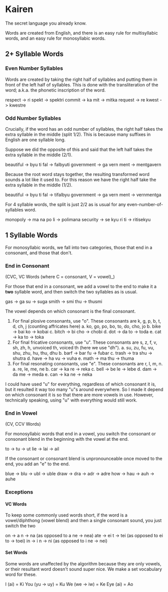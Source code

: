 # Kairen
The secret language you already know. 

Words are created from English, and there is an easy rule for multisyllabic words, and an easy rule for monosyllabic words.

## 2+ Syllable Words

### Even Number Syllables

Words are created by taking the right half of syllables and putting them in front of the left half of syllables. This is done with the transliteration of the word; a.k.a. the phonetic inscription of the word.

respect -> ri spekt -> spektri
commit -> ka mit -> mitka
request -> re kwest -> kwestre

### Odd Number Syllables

Crucially, if the word has an odd number of syllables, the right half takes the extra syllable in the middle (split 1/2). This is because many suffixes in English are one syllable long.

Suppose we did the opposite of this and said that the left half takes the extra syllable in the middle (2/1). 

beautiful -> byu ti fal -> falbyuti
government -> ga vern ment -> mentgavern

Because the root word stays together, the resulting transformed word sounds a lot like it used to. For this reason we have the right half take the extra syllable in the middle (1/2).

beautiful -> byu ti fal -> tifalbyu
government -> ga vern ment -> vernmentga

For 4 syllable words, the split is just 2/2 as is usual for any even-number-of-syllables word.

monopoly -> ma na po li -> polimana
security -> se kyu ri ti -> ritisekyu

## 1 Syllable Words

For monosyllabic words, we fall into two categories, those that end in a consonant, and those that don't.

### End in Consonant
(CVC, VC Words (where C = consonant, V = vowel)_)

For those that end in a consonant, we add a vowel to the end to make it a **two** syllable word, and then switch the two syllables as is usual.

gas -> ga su -> suga
smith -> smi thu -> thusmi

The vowel depends on which consonant is the final consonant.

1. For final plosive consonants, use "o". These consonants are k, g, p, b, t, d, ch, j (counting affricates here)
    a. ko, go, po, bo, to, do, cho, jo
    b. bike -> bai ko -> kobai
    c. bitch -> bi cho -> chobi
    d. dot -> da to -> toda
    e. cat -> ka to -> toka
2. For final fricative consonants, use "u". These consonants are s, z, f, v, sh, zh, h, unvoiced th, voiced th (here we use "dh").
    a. su, zu, fu, vu, shu, zhu, hu, thu, dhu
    b. barf -> bar fu -> fubar
    c. trash -> tra shu -> shutra
    d. have -> ha vu -> vuha
    e. math -> ma thu -> thuma
3. For final resonating consonants, use "e". These consonants are r, l, m, n.
    a. re, le, me, ne
    b. car -> ka re -> reka
    c. bell -> be le -> lebe
    d. dam -> da me -> meda
    e. can -> ka ne -> neka

I could have used "u" for everything, regardless of which consonant it is, but it resulted it way too many "u"s around everywhere. So I made it depend on which consonant it is so that there are more vowels in use. However, technically speaking, using "u" with everything would still work.

### End in Vowel
(CV, CCV Words)

For monosyllabic words that end in a vowel, you switch the consonant or consonant blend in the beginning with the vowel at the end.

to -> tu -> ut
lie -> lai -> ail

If the consonant or consonant blend is unpronounceable once moved to the end, you add an "e" to the end.

blue -> blu -> ubl -> uble
draw -> dra -> adr -> adre
how -> hau -> auh -> auhe

### Exceptions
#### VC Words
To keep some commonly used words short, if the word is a vowel/diphthong (vowel blend) and then a single consonant sound, you just switch the two

on -> a n -> na (as opposed to a ne -> nea)
ate -> ei t -> tei (as opposed to ei to -> toei)
in -> i n -> ni (as opposed to i ne -> nei)

#### Set Words
Some words are unaffected by the algorithm because they are only vowels, or their resultant word doesn't sound super nice. We make a set vocabulary word for these.

I (ai) = Ki
You (yu -> uy) = Ku
We (we -> iw) = Ke
Eye (ai) = Ao

